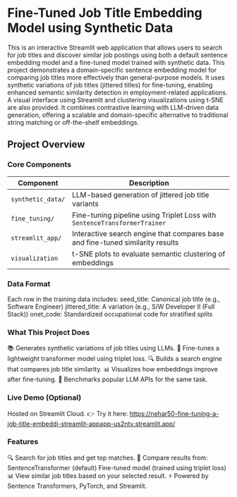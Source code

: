 # Fine-Tuned Job Title Embedding Model using Synthetic Data

This is an interactive Streamlit web application that allows users to search for job titles and discover similar job postings using both a default sentence embedding model and a fine-tuned model trained with synthetic data. This project demonstrates a domain-specific sentence embedding model for comparing job titles more effectively than general-purpose models. It uses synthetic variations of job titles (jittered titles) for fine-tuning, enabling enhanced semantic similarity detection in employment-related applications. A visual interface using Streamlit and clustering visualizations using t-SNE are also provided. It combines contrastive learning with LLM-driven data generation, offering a scalable and domain-specific alternative to traditional string matching or off-the-shelf embeddings.

## Project Overview
### Core Components

| Component         | Description                                                                    |
| ----------------- | ------------------------------------------------------------------------------ |
| `synthetic_data/` | LLM-based generation of jittered job title variants                            |
| `fine_tuning/`    | Fine-tuning pipeline using Triplet Loss with `SentenceTransformerTrainer`      |
| `streamlit_app/`  | Interactive search engine that compares base and fine-tuned similarity results |
| `visualization`   | t-SNE plots to evaluate semantic clustering of embeddings                      |

### Data Format

Each row in the training data includes:
seed_title: Canonical job title (e.g., Software Engineer)
jittered_title: A variation (e.g., S/W Developer II (Full Stack))
onet_code: Standardized occupational code for stratified splits

### What This Project Does

  📚 Generates synthetic variations of job titles using LLMs.
  🎯 Fine-tunes a lightweight transformer model using triplet loss.
  🔍 Builds a search engine that compares job title similarity.
  📊 Visualizes how embeddings improve after fine-tuning.
  🧠 Benchmarks popular LLM APIs for the same task.


### Live Demo (Optional)
Hosted on Streamlit Cloud. 👉 Try it here: https://nehar50-fine-tuning-a-job-title-embeddi-streamlit-appapp-us2ntv.streamlit.app/


### Features

  🔍 Search for job titles and get top matches.
  🤖 Compare results from:
      SentenceTransformer (default)
      Fine-tuned model (trained using triplet loss)
  📊 View similar job titles based on your selected result.
  ⚡ Powered by Sentence Transformers, PyTorch, and Streamlit.
